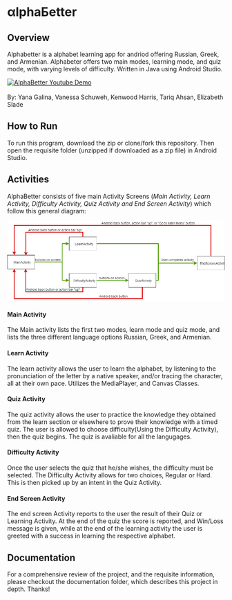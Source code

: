# αlphaБetter

## Overview
  Alphabetter is a alphabet learning app for andriod offering Russian, Greek, and Armenian. Alphabeter offers two main modes, learning mode, and quiz mode, with varying levels of difficulty. Written in Java using Android Studio.

[![AlphaBetter Youtube Demo](https://img.youtube.com/vi/n4g0X0Ob2mY/0.jpg)](https://www.youtube.com/watch?v=n4g0X0Ob2mY)
<br></br>
 By: Yana Galina, Vanessa Schuweh, Kenwood Harris, Tariq Ahsan, Elizabeth Slade
 
## How to Run
To run this program, download the zip or clone/fork this repository. Then open the requisite folder (unzipped if downloaded as a zip file) in Android Studio.

## Activities
  AlphaBetter consists of five main Activity Screens (*Main Activity, Learn Activity, Difficulty Activity, Quiz Activity and End Screen Activity*) which follow this general diagram:
  
  
  
 ![AlphaBetterDiagram](https://github.com/khjharris/EC327_Project/blob/master/documentation/AlphaBetterDiagram.png)
 
 
 #### Main Activity
 The Main activity lists the first two modes, learn mode and quiz mode, and lists the three different language options Russian, Greek, and Armenian. 
 
#### Learn Activity
The learn activity allows the user to learn the alphabet, by listening to the pronunciation of the letter by a native speaker, and/or tracing the character, all at their own pace. Utilizes the MediaPlayer, and Canvas Classes.

#### Quiz Activity
The quiz activity allows the user to practice the knowledge they obtained from the learn section or elsewhere to prove their knowledge with a timed quiz. The user is allowed to choose difficulty(Using the Difficulty Activity), then the quiz begins. The quiz is avaliable for all the langugages.

#### Difficulty Activity
Once the user selects the quiz that he/she wishes, the difficulty must be selected. The Difficulty Activity allows for two choices, Regular or Hard. This is then picked up by an intent in the Quiz Activity.

#### End Screen Activity
The end screen Activity reports to the user the result of their Quiz or Learning Activity. At the end of the quiz the score is reported, and Win/Loss message is given, while at the end of the learning activity the user is greeted with a success in learning the respective alphabet.

## Documentation
For a comprehensive review of the project, and the requisite information, please checkout the documentation folder, which describes this project in depth. Thanks!
